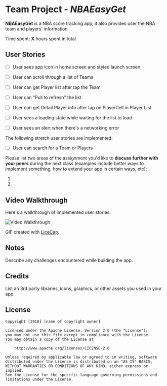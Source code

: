 # Team Project - *NBAEasyGet*

**NBAEasyGet** is a NBA score tracking app, it also provides user the NBA team and players' information

Time spent: **X** hours spent in total

## User Stories


- [ ] User sees app icon in home screen and styled launch screen
- [ ] User can scroll through a list of Teams
- [ ] User can get Player list after tap the Team
- [ ] User can "Pull to refresh" the list
- [ ] User can get Detail Player info after tap on PlayerCell in Player List
- [ ] User sees a loading state while waiting for the list to load 
- [ ] User sees an alert when there's a networking error


The following stretch user stories are implemented:

-[ ] User can search for a Team or Players


Please list two areas of the assignment you'd like to **discuss further with your peers** during the next class (examples include better ways to implement something, how to extend your app in certain ways, etc):

1.
2.

## Video Walkthrough

Here's a walkthrough of implemented user stories:

<img src='http://i.imgur.com/link/to/your/gif/file.gif' title='Video Walkthrough' width='' alt='Video Walkthrough' />

GIF created with [LiceCap](http://www.cockos.com/licecap/).

## Notes

Describe any challenges encountered while building the app.

## Credits

List an 3rd party libraries, icons, graphics, or other assets you used in your app.



## License

    Copyright [2018] [name of copyright owner]

    Licensed under the Apache License, Version 2.0 (the "License");
    you may not use this file except in compliance with the License.
    You may obtain a copy of the License at

        http://www.apache.org/licenses/LICENSE-2.0

    Unless required by applicable law or agreed to in writing, software
    distributed under the License is distributed on an "AS IS" BASIS,
    WITHOUT WARRANTIES OR CONDITIONS OF ANY KIND, either express or implied.
    See the License for the specific language governing permissions and
    limitations under the License.
